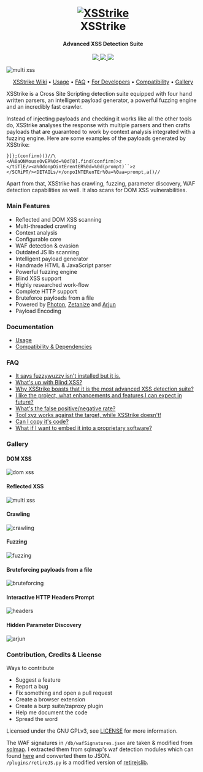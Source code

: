 <h1 align="center">
  <br>
  <a href="https://github.com/0xInfection/Parasite"><img src="https://image.ibb.co/cpuYoA/xsstrike-logo.png" alt="XSStrike"></a>
  <br>
  XSStrike
  <br>
</h1>

<h4 align="center">Advanced XSS Detection Suite</h4>

<p align="center">
  <a href="https://github.com/0xInfection/Parasite/releases">
    <img src="https://img.shields.io/github/release/0xInfection/Parasite.svg">
  </a>
  <a href="https://travis-ci.com/0xInfection/Parasite">
    <img src="https://img.shields.io/travis/com/0xInfection/Parasite.svg">
  </a>
  <a href="https://github.com/0xInfection/Parasite/issues?q=is%3Aissue+is%3Aclosed">
      <img src="https://img.shields.io/github/issues-closed-raw/0xInfection/Parasite.svg">
  </a>
</p>

![multi xss](https://image.ibb.co/gOCV5L/Screenshot-2018-11-19-13-33-49.png)

<p align="center">
  <a href="https://github.com/0xInfection/Parasite/wiki">XSStrike Wiki</a> •
  <a href="https://github.com/0xInfection/Parasite/wiki/Usage">Usage</a> •
  <a href="https://github.com/0xInfection/Parasite/wiki/FAQ">FAQ</a> •
  <a href="https://github.com/0xInfection/Parasite/wiki/For-Developers">For Developers</a> •
  <a href="https://github.com/0xInfection/Parasite/wiki/Compatibility-&-Dependencies">Compatibility</a> •
  <a href="https://github.com/0xInfection/Parasite#gallery">Gallery</a>
</p>

XSStrike is a Cross Site Scripting detection suite equipped with four hand written parsers, an intelligent payload generator, a powerful fuzzing engine and an incredibly fast crawler.

Instead of injecting payloads and checking it works like all the other tools do, XSStrike analyses the response with multiple parsers and then crafts payloads that are guaranteed to work by context analysis integrated with a fuzzing engine.
Here are some examples of the payloads generated by XSStrike:
```
}]};(confirm)()//\
<A%0aONMouseOvER%0d=%0d[8].find(confirm)>z
</tiTlE/><a%0donpOintErentER%0d=%0d(prompt)``>z
</SCRiPT/><DETAILs/+/onpoINTERenTEr%0a=%0aa=prompt,a()//
```
Apart from that, XSStrike has crawling, fuzzing, parameter discovery, WAF detection capabilities as well. It also scans for DOM XSS vulnerabilities.

### Main Features
- Reflected and DOM XSS scanning
- Multi-threaded crawling
- Context analysis
- Configurable core
- WAF detection & evasion
- Outdated JS lib scanning
- Intelligent payload generator
- Handmade HTML & JavaScript parser
- Powerful fuzzing engine
- Blind XSS support
- Highly researched work-flow
- Complete HTTP support
- Bruteforce payloads from a file
- Powered by [Photon](https://github.com/s0md3v/Photon), [Zetanize](https://github.com/s0md3v/zetanize) and [Arjun](https://github.com/s0md3v/Arjun)
- Payload Encoding

### Documentation
- [Usage](https://github.com/0xInfection/Parasite/wiki/Usage)
- [Compatibility & Dependencies](https://github.com/0xInfection/Parasite/wiki/Compatibility-&-Dependencies)

### FAQ
- [It says fuzzywuzzy isn't installed but it is.](https://github.com/0xInfection/Parasite/wiki/FAQ#it-says-fuzzywuzzy-is-not-installed-but-its)
- [What's up with Blind XSS?](https://github.com/0xInfection/Parasite/wiki/FAQ#whats-up-with-blind-xss)
- [Why XSStrike boasts that it is the most advanced XSS detection suite?](https://github.com/0xInfection/Parasite/wiki/FAQ#why-xsstrike-boasts-that-it-is-the-most-advanced-xss-detection-suite)
- [I like the project, what enhancements and features I can expect in future?](https://github.com/0xInfection/Parasite/wiki/FAQ#i-like-the-project-what-enhancements-and-features-i-can-expect-in-future)
- [What's the false positive/negative rate?](https://github.com/0xInfection/Parasite/wiki/FAQ#whats-the-false-positivenegative-rate)
- [Tool xyz works against the target, while XSStrike doesn't!](https://github.com/0xInfection/Parasite/wiki/FAQ#tool-xyz-works-against-the-target-while-xsstrike-doesnt)
- [Can I copy it's code?](https://github.com/0xInfection/Parasite/wiki/FAQ#can-i-copy-its-code)
- [What if I want to embed it into a proprietary software?](https://github.com/0xInfection/Parasite/wiki/FAQ#what-if-i-want-to-embed-it-into-a-proprietary-software)

### Gallery
#### DOM XSS
![dom xss](https://image.ibb.co/bQaQ5L/Screenshot-2018-11-19-13-48-19.png)
#### Reflected XSS
![multi xss](https://image.ibb.co/gJogUf/Screenshot-2018-11-19-14-19-36.png)
#### Crawling
![crawling](https://image.ibb.co/e6Rezf/Screenshot-2018-11-19-13-50-59.png)
#### Fuzzing
![fuzzing](https://image.ibb.co/fnhuFL/Screenshot-2018-11-19-14-04-46.png)
#### Bruteforcing payloads from a file
![bruteforcing](https://image.ibb.co/dy5EFL/Screenshot-2018-11-19-14-08-36.png)
#### Interactive HTTP Headers Prompt
![headers](https://image.ibb.co/ecNph0/Screenshot-2018-11-19-14-29-35.png)
#### Hidden Parameter Discovery
![arjun](https://image.ibb.co/effjh0/Screenshot-2018-11-19-14-16-51.png)

### Contribution, Credits & License
Ways to contribute
- Suggest a feature
- Report a bug
- Fix something and open a pull request
- Create a browser extension
- Create a burp suite/zaproxy plugin
- Help me document the code
- Spread the word

Licensed under the GNU GPLv3, see [LICENSE](LICENSE) for more information.

The WAF signatures in `/db/wafSignatures.json` are taken & modified from [sqlmap](https://github.com/sqlmapproject/sqlmap). I extracted them from sqlmap's waf detection modules which can found [here](https://github.com/sqlmapproject/sqlmap/blob/master/waf/) and converted them to JSON.\
`/plugins/retireJS.py` is a modified version of [retirejslib](https://github.com/FallibleInc/retirejslib/).